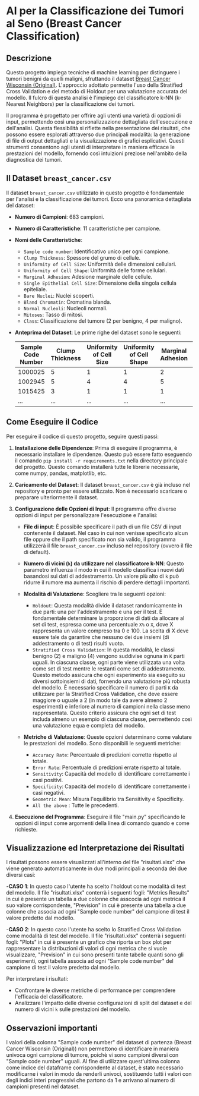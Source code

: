 # AI per la Classificazione dei Tumori al Seno (Breast Cancer Classification)  

## Descrizione
Questo progetto impiega tecniche di machine learning per distinguere i tumori benigni da quelli maligni, sfruttando il dataset [Breast Cancer Wisconsin (Original)](http://archive.ics.uci.edu/ml/datasets/breast+cancer+wisconsin+(original)). L'approccio adottato permette l'uso della Stratified Cross Validation e del metodo di Holdout per una valutazione accurata del modello. Il fulcro di questa analisi è l'impiego del classificatore k-NN (k-Nearest Neighbors) per la classificazione dei tumori.

Il programma è progettato per offrire agli utenti una varietà di opzioni di input, permettendo così una personalizzazione dettagliata dell'esecuzione e dell'analisi. Questa flessibilità si riflette nella presentazione dei risultati, che possono essere esplorati attraverso due principali modalità: la generazione di file di output dettagliati e la visualizzazione di grafici esplicativi. Questi strumenti consentono agli utenti di interpretare in maniera efficace le prestazioni del modello, fornendo così intuizioni preziose nell'ambito della diagnostica dei tumori.

## Il Dataset `breast_cancer.csv`

Il dataset `breast_cancer.csv` utilizzato in questo progetto è fondamentale per l'analisi e la classificazione dei tumori. Ecco una panoramica dettagliata del dataset:

- **Numero di Campioni**: 683 campioni.
- **Numero di Caratteristiche**: 11 caratteristiche per campione.

- **Nomi delle Caratteristiche**:
  - `Sample code number`: Identificativo unico per ogni campione.
  - `Clump Thickness`: Spessore del grumo di cellule.
  - `Uniformity of Cell Size`: Uniformità delle dimensioni cellulari.
  - `Uniformity of Cell Shape`: Uniformità delle forme cellulari.
  - `Marginal Adhesion`: Adesione marginale delle cellule.
  - `Single Epithelial Cell Size`: Dimensione della singola cellula epiteliale.
  - `Bare Nuclei`: Nuclei scoperti.
  - `Bland Chromatin`: Cromatina blanda.
  - `Normal Nucleoli`: Nucleoli normali.
  - `Mitoses`: Tasso di mitosi.
  - `Class`: Classificazione del tumore (2 per benigno, 4 per maligno).
  
- **Anteprima del Dataset**: Le prime righe del dataset sono le seguenti:

  | Sample Code Number | Clump Thickness | Uniformity of Cell Size | Uniformity of Cell Shape | Marginal Adhesion | Single Epithelial Cell Size | Bare Nuclei | Bland Chromatin | Normal Nucleoli | Mitoses | Class |
  |--------------------|-----------------|-------------------------|--------------------------|-------------------|-----------------------------|-------------|-----------------|-----------------|---------|-------|
  | 1000025            | 5               | 1                       | 1                        | 2                 | 1                           | 3           | 1               | 1               | 1       | 2     |
  | 1002945            | 5               | 4                       | 4                        | 5                 | 7                           | 10          | 3               | 2               | 1       | 2     |
  | 1015425            | 3               | 1                       | 1                        | 1                 | 2                           | 2           | 3               | 1               | 1       | 2     |
  | ...                | ...             | ...                     | ...                      | ...               | ...                         | ...         | ...             | ...             | ...     | ...   |



## Come Eseguire il Codice
Per eseguire il codice di questo progetto, seguire questi passi:

1. **Installazione delle Dipendenze**: Prima di eseguire il programma, è necessario installare le dipendenze. Questo può essere fatto eseguendo il comando `pip install -r requirements.txt` nella directory principale del progetto. Questo comando installerà tutte le librerie necessarie, come numpy, pandas, matplotlib, etc. 

2. **Caricamento del Dataset**: Il dataset `breast_cancer.csv` è già incluso nel repository e pronto per essere utilizzato. Non è necessario scaricare o preparare ulteriormente il dataset.

3. **Configurazione delle Opzioni di Input**:
    Il programma offre diverse opzioni di input per personalizzare l'esecuzione e l'analisi:
   
   - **File di input**: È possibile specificare il path di un file CSV di input contenente il dataset. Nel caso in cui non venisse specificato alcun file oppure che il path specificato non sia valido, il programma utilizzerà il file `breast_cancer.csv` incluso nel repository (ovvero il file di default).

   - **Numero di vicini (`k`) da utilizzare nel classificatore k-NN**: Questo parametro influenza il modo in cui il modello classifica i nuovi dati basandosi sui dati di addestramento. Un valore più alto di `k` può ridurre il rumore ma aumenta il rischio di perdere dettagli importanti.
  
   - **Modalità di Valutazione**: Scegliere tra le seguenti opzioni:
     - `Holdout`: Questa modalità divide il dataset randomicamente in due parti: una per l'addestramento e una per il test. È fondamentale determinare la proporzione di dati da allocare al set di test, espressa come una percentuale `X%` o `X`, dove X rappresenta un valore compreso tra 0 e 100. La scelta di X deve essere tale da garantire che nessuno dei due insiemi (di addestramento o di test) risulti vuoto. 
     - `Stratified Cross Validation`: In questa modalità, le classi benigno (2) e maligno (4) vengono suddivise ognuna in `K` parti uguali. In ciascuna classe, ogni parte viene utilizzata una volta come set di test mentre le restanti come set di addestramento. Questo metodo assicura che ogni esperimento sia eseguito su diversi sottoinsiemi di dati, fornendo una valutazione più robusta del modello. È necessario specificare il numero di parti `K` da utilizzare per la Stratified Cross Validation, che deve essere maggiore o uguale a 2 (in modo tale da avere almeno 2 esperimenti) e inferiore al numero di campioni nella classe meno rappresentata. Questo criterio assicura che ogni set di test includa almeno un esempio di ciascuna classe, permettendo così una valutazione equa e completa del modello.
   - **Metriche di Valutazione**: Queste opzioni determinano come valutare le prestazioni del modello. Sono disponibili le seguenti metriche:
     - `Accuracy Rate`: Percentuale di predizioni corrette rispetto al totale.
     - `Error Rate`: Percentuale di predizioni errate rispetto al totale.
     - `Sensitivity`: Capacità del modello di identificare correttamente i casi positivi.
     - `Specificity`: Capacità del modello di identificare correttamente i casi negativi.
     - `Geometric Mean`: Misura l'equilibrio tra Sensitivity e Specificity.
     - `All the above` : Tutte le precedenti.

4. **Esecuzione del Programma**: Eseguire il file "main.py" specificando le opzioni di input come argomenti della linea di comando quando e come richieste.

## Visualizzazione ed Interpretazione dei Risultati
I risultati possono essere visualizzati all'interno del file "risultati.xlsx" che viene generato automaticamente in due modi principali a seconda dei due diversi casi:

-**CASO 1**: In questo caso l'utente ha scelto l'holdout come modalità di test del modello. Il file "risultati.xlsx" conterrà i seguenti fogli: 
"Metrics Results" in cui è presente un tabella a due colonne che asscocia ad ogni metrica il suo valore corrispondente,
"Prevision" in cui è presente una tabella a due colonne che associa ad ogni "Sample code number" del campione di test il valore predetto dal modello.

-**CASO 2**: In questo caso l'utente ha scelto lo Stratified Cross Validation come modalità di test del modello. Il file "risultati.xlsx" conterrà i seguenti fogli: 
"Plots" in cui è presente un grafico che riporta un box plot per rappresentare la distribuzioni di valori di ogni metrica che si vuole visualizzare,
"Prevision" in cui sono presenti tante tabelle quanti sono gli esperimenti, ogni tabella associa ad ogni "Sample code number" del campione di test il valore predetto dal modello.

Per interpretare i risultati:
- Confrontare le diverse metriche di performance per comprendere l'efficacia del classificatore.
- Analizzare l'impatto delle diverse configurazioni di split del dataset e del numero di vicini `k` sulle prestazioni del modello.

## Osservazioni importanti 
I valori della colonna "Sample code number" del dataset di partenza (Breast Cancer Wisconsin (Original)) non permettono di identificare in maniera univoca ogni campione di tumore, poichè vi sono campioni diversi con "Sample code number" uguali.
Al fine di utilizzare quest'ultima colonna come indice del dataframe corrispondente al dataset, è stato necessario modificarne i valori in modo da renderli univoci,
sostituendo tutti i valori con degli indici interi progressivi che partono da 1 e arrivano al numero di campioni presenti nel dataset.



